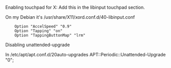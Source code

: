 
Enabling touchpad for X:
Add this in the libinput touchpad section.

On my Debian it's /usr/share/X11/xord.conf.d/40-libinput.conf

        Option "AccelSpeed" "0.9"
        Option "Tapping" "on"
        Option "TappingButtonMap" "lrm"


Disabling unattended-upgrade

In /etc/apt/apt.conf.d/20auto-upgrades
APT::Periodic::Unattended-Upgrade "0";


